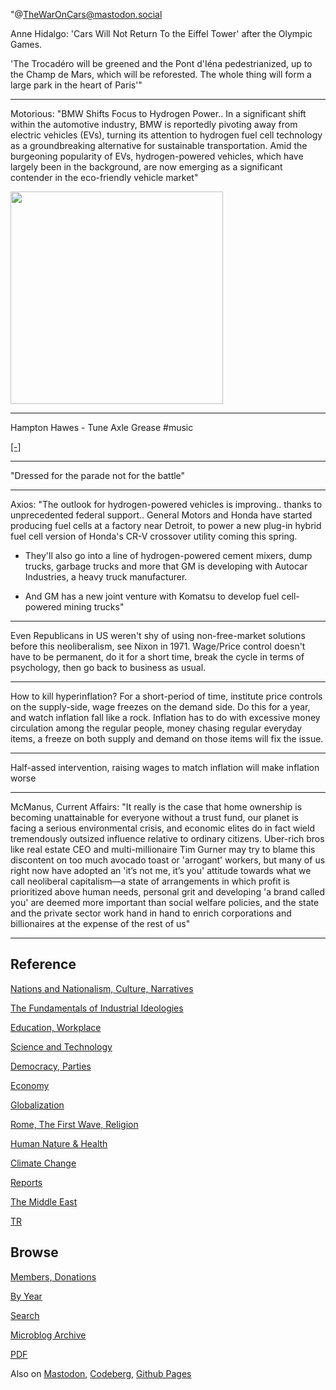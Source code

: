 
"@TheWarOnCars@mastodon.social

Anne Hidalgo: 'Cars Will Not Return To the Eiffel Tower' after the
Olympic Games.

'The Trocadéro will be greened and the Pont d'Iéna pedestrianized, up
to the Champ de Mars, which will be reforested. The whole thing will
form a large park in the heart of Paris'"

---

Motorious: "BMW Shifts Focus to Hydrogen Power.. In a significant
shift within the automotive industry, BMW is reportedly pivoting away
from electric vehicles (EVs), turning its attention to hydrogen fuel
cell technology as a groundbreaking alternative for sustainable
transportation. Amid the burgeoning popularity of EVs,
hydrogen-powered vehicles, which have largely been in the background,
are now emerging as a significant contender in the eco-friendly
vehicle market"

<img width='340' src='https://www.motorious.com/content/images/size/w600/2024/02/bmw-i-series-ix5-hydrogen-sp-desktop.jpg'/> 

---

Hampton Hawes - Tune Axle Grease \#music

[[-]](https://youtu.be/MK4-4s2teJI)

---

"Dressed for the parade not for the battle"

---

Axios: "The outlook for hydrogen-powered vehicles is
improving.. thanks to unprecedented federal support.. General Motors
and Honda have started producing fuel cells at a factory near Detroit,
to power a new plug-in hybrid fuel cell version of Honda's CR-V
crossover utility coming this spring.

- They'll also go into a line of hydrogen-powered cement mixers, dump
  trucks, garbage trucks and more that GM is developing with Autocar
  Industries, a heavy truck manufacturer.

- And GM has a new joint venture with Komatsu to develop fuel
  cell-powered mining trucks"

---

Even Republicans in US weren't shy of using non-free-market solutions
before this neoliberalism, see Nixon in 1971. Wage/Price control
doesn't have to be permanent, do it for a short time, break the cycle
in terms of psychology, then go back to business as usual.

---

How to kill hyperinflation? For a short-period of time, institute
price controls on the supply-side, wage freezes on the demand side. Do
this for a year, and watch inflation fall like a rock. Inflation has
to do with excessive money circulation among the regular people, money
chasing regular everyday items, a freeze on both supply and demand on
those items will fix the issue.

---

Half-assed intervention, raising wages to match inflation will make
inflation worse

---

McManus, Current Affairs: "It really is the case that home ownership
is becoming unattainable for everyone without a trust fund, our planet
is facing a serious environmental crisis, and economic elites do in
fact wield tremendously outsized influence relative to ordinary
citizens. Uber-rich bros like real estate CEO and multi-millionaire
Tim Gurner may try to blame this discontent on too much avocado toast
or 'arrogant' workers, but many of us right now have adopted an 'it’s
not me, it’s you' attitude towards what we call neoliberal
capitalism—a state of arrangements in which profit is prioritized
above human needs, personal grit and developing 'a brand called you'
are deemed more important than social welfare policies, and the state
and the private sector work hand in hand to enrich corporations and
billionaires at the expense of the rest of us"

---

## Reference

[Nations and Nationalism, Culture, Narratives](0119/2013/02/nations-and-nationalism.html)

[The Fundamentals of Industrial Ideologies](0119/2011/04/fundamentals-of-industrial-ideologies.html)

[Education, Workplace](0119/2017/09/education-workplace.html)

[Science and Technology](0119/2018/09/science-technology.html)

[Democracy, Parties](0119/2016/11/democracy.html)

[Economy](2021/01/economy.html)

[Globalization](0119/2018/09/globalization.html)

[Rome, The First Wave, Religion](0119/2017/12/rome.html)

[Human Nature & Health](2020/07/human-nature.html)

[Climate Change](2022/01/climate.html)

[Reports](2021/01/reports.html)

[The Middle East](0119/2019/07/middleeast.html)

[TR](../tr/index.html)

## Browse

[Members, Donations](2022/08/members.html)

[By Year](years.html)

[Search](search.html)

[Microblog Archive](mbl/index.html)

[PDF](https://drive.google.com/uc?export=view&id=1FSi-1MnqXVq_PVTEXzzflwN8-7h92N_R)

Also on 
[Mastodon](https://fosstodon.org/@muratk5n),
[Codeberg](https://muratk5n.codeberg.page/en/),
[Github Pages](https://muratk5n.github.io/thirdwave/en/)



